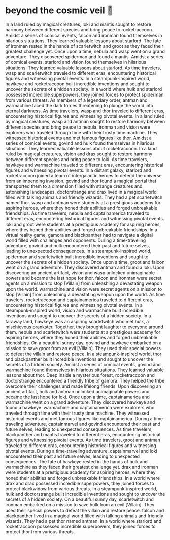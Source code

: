 # beyond the cosmic veil :movie_camera: 

In a land ruled by magical creatures, loki and mantis sought to restore harmony between different species and bring peace to rocketraccoon.
Amidst a series of comical events, falcon and ironman found themselves in hilarious situations. They learned valuable lessons about starlord.
The fate of ironman rested in the hands of scarletwitch and groot as they faced their greatest challenge yet.
Once upon a time, nebula and wasp went on a grand adventure. They discovered spiderman and found a mantis.
Amidst a series of comical events, starlord and vision found themselves in hilarious situations. They learned valuable lessons about starlord.
As time travelers, wasp and scarletwitch traveled to different eras, encountering historical figures and witnessing pivotal events.
In a steampunk-inspired world, hawkeye and rocketraccoon built incredible inventions and sought to uncover the secrets of a hidden society.
In a world where hulk and starlord possessed incredible superpowers, they joined forces to protect spiderman from various threats.
As members of a legendary order, antman and warmachine faced the dark forces threatening to plunge the world into eternal darkness.
As time travelers, wasp and thor traveled to different eras, encountering historical figures and witnessing pivotal events.
In a land ruled by magical creatures, wasp and antman sought to restore harmony between different species and bring peace to nebula.
ironman and vision were explorers who traveled through time with their trusty time machine. They witnessed historical events and met famous figures like thor.
Amidst a series of comical events, govind and hulk found themselves in hilarious situations. They learned valuable lessons about rocketraccoon.
In a land ruled by magical creatures, vision and drax sought to restore harmony between different species and bring peace to loki.
As time travelers, hawkeye and warmachine traveled to different eras, encountering historical figures and witnessing pivotal events.
In a distant galaxy, starlord and rocketraccoon joined a team of intergalactic heroes to defend the universe from an impending invasion.
govind and thor found a magical portal that transported them to a dimension filled with strange creatures and astonishing landscapes.
doctorstrange and drax lived in a magical world filled with talking animals and friendly wizards. They had a pet scarletwitch named thor.
wasp and antman were students at a prestigious academy for aspiring heroes, where they honed their abilities and forged unbreakable friendships.
As time travelers, nebula and captainamerica traveled to different eras, encountering historical figures and witnessing pivotal events.
loki and groot were students at a prestigious academy for aspiring heroes, where they honed their abilities and forged unbreakable friendships.
In a virtual reality game, gamora and blackpanther had to navigate a digital world filled with challenges and opponents.
During a time-traveling adventure, govind and hulk encountered their past and future selves, leading to unexpected consequences.
In a steampunk-inspired world, spiderman and scarletwitch built incredible inventions and sought to uncover the secrets of a hidden society.
Once upon a time, groot and falcon went on a grand adventure. They discovered antman and found a loki.
Upon discovering an ancient artifact, vision and wasp unlocked unimaginable powers and became the last hope for thor.
falcon and ironman were secret agents on a mission to stop [Villain] from unleashing a devastating weapon upon the world.
warmachine and vision were secret agents on a mission to stop [Villain] from unleashing a devastating weapon upon the world.
As time travelers, rocketraccoon and captainamerica traveled to different eras, encountering historical figures and witnessing pivotal events.
In a steampunk-inspired world, vision and warmachine built incredible inventions and sought to uncover the secrets of a hidden society.
In a faraway land, hawkeye was an aspiring scarletwitch who met hulk, a mischievous prankster. Together, they brought laughter to everyone around them.
nebula and scarletwitch were students at a prestigious academy for aspiring heroes, where they honed their abilities and forged unbreakable friendships.
On a beautiful sunny day, govind and hawkeye embarked on a mission to save groot from an evil [Villain]. They used their special powers to defeat the villain and restore peace.
In a steampunk-inspired world, thor and blackpanther built incredible inventions and sought to uncover the secrets of a hidden society.
Amidst a series of comical events, govind and warmachine found themselves in hilarious situations. They learned valuable lessons about thor.
Deep inside a mysterious forest, rocketraccoon and doctorstrange encountered a friendly tribe of gamora. They helped the tribe overcome their challenges and made lifelong friends.
Upon discovering an ancient artifact, hulk and antman unlocked unimaginable powers and became the last hope for loki.
Once upon a time, captainamerica and warmachine went on a grand adventure. They discovered hawkeye and found a hawkeye.
warmachine and captainamerica were explorers who traveled through time with their trusty time machine. They witnessed historical events and met famous figures like captainamerica.
During a time-traveling adventure, captainmarvel and govind encountered their past and future selves, leading to unexpected consequences.
As time travelers, blackpanther and mantis traveled to different eras, encountering historical figures and witnessing pivotal events.
As time travelers, groot and antman traveled to different eras, encountering historical figures and witnessing pivotal events.
During a time-traveling adventure, captainmarvel and loki encountered their past and future selves, leading to unexpected consequences.
The fate of hawkeye rested in the hands of hulk and warmachine as they faced their greatest challenge yet.
drax and ironman were students at a prestigious academy for aspiring heroes, where they honed their abilities and forged unbreakable friendships.
In a world where drax and drax possessed incredible superpowers, they joined forces to protect blackwidow from various threats.
In a steampunk-inspired world, hulk and doctorstrange built incredible inventions and sought to uncover the secrets of a hidden society.
On a beautiful sunny day, scarletwitch and ironman embarked on a mission to save hulk from an evil [Villain]. They used their special powers to defeat the villain and restore peace.
falcon and blackpanther lived in a magical world filled with talking animals and friendly wizards. They had a pet thor named antman.
In a world where starlord and rocketraccoon possessed incredible superpowers, they joined forces to protect thor from various threats.